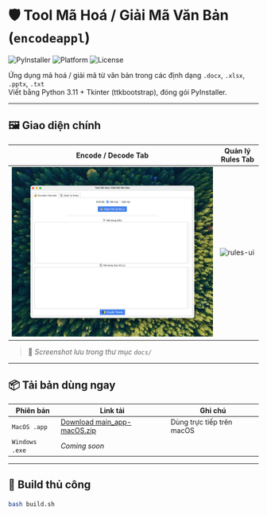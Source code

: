 # 🛡️ Tool Mã Hoá / Giải Mã Văn Bản (`encodeappl`)

![PyInstaller](https://img.shields.io/badge/PyInstaller-✔️-green)
![Platform](https://img.shields.io/badge/MacOS-arm64%20%7C%20x86--64-blue)
![License](https://img.shields.io/badge/License-MIT-lightgrey)

Ứng dụng mã hoá / giải mã từ văn bản trong các định dạng `.docx`, `.xlsx`, `.pptx`, `.txt`  
Viết bằng Python 3.11 + Tkinter (ttkbootstrap), đóng gói PyInstaller.

---

## 🖼️ Giao diện chính

| Encode / Decode Tab | Quản lý Rules Tab |
|----------------------|-------------------|
| ![main-ui](docs/screenshot_main.png) | ![rules-ui](docs/screenshot_rules.png) |

> 📌 *Screenshot lưu trong thư mục `docs/`*

---

## 📦 Tải bản dùng ngay

| Phiên bản | Link tải | Ghi chú |
|----------|----------|--------|
| `MacOS .app` | [Download main_app-macOS.zip](https://github.com/hoctro01/encodeappl/releases/download/v1.0.0/main_app_macos.zip) | Dùng trực tiếp trên macOS |
| `Windows .exe` | _Coming soon_ | |

---

## 🔧 Build thủ công

```bash
bash build.sh

